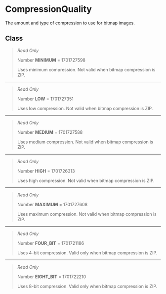 # CompressionQuality
The amount and type of compression to use for bitmap images.

## Class
> *Read Only* 
> 
> Number **MINIMUM** = 1701727598
> 
> Uses minimum compression. Not valid when bitmap compression is ZIP.
*** 
> *Read Only* 
> 
> Number **LOW** = 1701727351
> 
> Uses low compression. Not valid when bitmap compression is ZIP.
*** 
> *Read Only* 
> 
> Number **MEDIUM** = 1701727588
> 
> Uses medium compression. Not valid when bitmap compression is ZIP.
*** 
> *Read Only* 
> 
> Number **HIGH** = 1701726313
> 
> Uses high compression. Not valid when bitmap compression is ZIP.
*** 
> *Read Only* 
> 
> Number **MAXIMUM** = 1701727608
> 
> Uses maximum compression. Not valid when bitmap compression is ZIP.
*** 
> *Read Only* 
> 
> Number **FOUR_BIT** = 1701721186
> 
> Uses 4-bit compression. Valid only when bitmap compression is ZIP.
*** 
> *Read Only* 
> 
> Number **EIGHT_BIT** = 1701722210
> 
> Uses 8-bit compression. Valid only when bitmap compression is ZIP.

